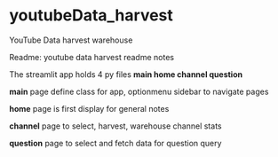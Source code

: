 # youtubeData_harvest
YouTube Data harvest warehouse

Readme: youtube data harvest readme notes

The streamlit app holds 4 py files **main home channel question**

**main** page define class for app, optionmenu sidebar to navigate pages

**home** page is first display for general notes

**channel** page to select, harvest, warehouse channel stats

**question** page to select and fetch data for question query
